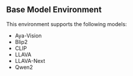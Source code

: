 ## Base Model Environment

This environment supports the following models:
- Aya-Vision
- Blip2
- CLIP
- LLAVA
- LLAVA-Next
- Qwen2
